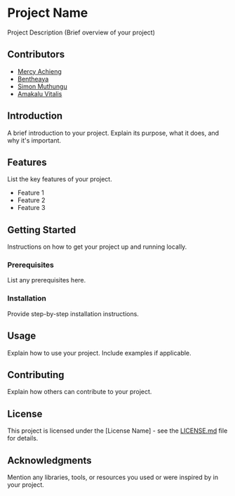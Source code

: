 # Project Name

Project Description (Brief overview of your project)

## Contributors

- [Mercy Achieng](https://github.com/OkeyoMercy)
- [Bentheaya](https://github.com/bentheayavalagu)
- [Simon Muthungu](https://github.com/simonmuthungu)
- [Amakalu Vitalis](https://github.com/MerVitz)
## Introduction

A brief introduction to your project. Explain its purpose, what it does, and why it's important.

## Features

List the key features of your project.

- Feature 1
- Feature 2
- Feature 3

## Getting Started

Instructions on how to get your project up and running locally.

### Prerequisites

List any prerequisites here.

### Installation

Provide step-by-step installation instructions.

## Usage

Explain how to use your project. Include examples if applicable.

## Contributing

Explain how others can contribute to your project.

## License

This project is licensed under the [License Name] - see the [LICENSE.md](LICENSE.md) file for details.

## Acknowledgments

Mention any libraries, tools, or resources you used or were inspired by in your project.
